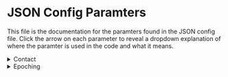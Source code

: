 # JSON Config Paramters

This file is the documentation for the paramters found in the JSON config file. Click the arrow on each parameter to reveal a dropdown explanation of where the paramter is used in the code and what it means. 

<details>
<summary>Contact</summary>
Where: sendEmail function is called at the end of each fcp_# step, and contact is passed as a parameter.
<br>
Meaning: Email address to which to send pipeline’s progress updates (contained in square brackets, [ ])
</details>

<details>
<summary>Epoching</summary>
Where: fcp_1_TaskEpoching.
<br>
Meaning: Epoch the data into trials
  <br>
  <details>
  <summary>Period</summary>
  Where: fcp_1_RestingStateEpoching, line 97
  <br>
  Meaning: Indicates epoch length for epoching resting state data
  </details>
  
  <details>
  <summary>Total time</summary>
  Where: Nowhere
  <br>
  Meaning: Relic from an older resting state epoch strategy. 
  </details>
  
  <details>
  <summary>Head motion</summary>
  Where: fcp_1_TaskEpoching 
  <br>
  Meaning:Specifics for initial handling of head motion
    <details> 
    <summary>Threshold</summary>
    Where: fcp_1_TaskEpoching in head motion correction
    <br>
    Meaning: Threshold for which to reject trials with head motion 
    </details>
    
  </details>
  
</details>

